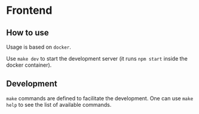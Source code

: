 # Frontend

## How to use

Usage is based on `docker`.

Use `make dev` to start the development server (it runs `npm start` inside the docker container).

## Development

`make` commands are defined to facilitate the development.
One can use `make help` to see the list of available commands.
